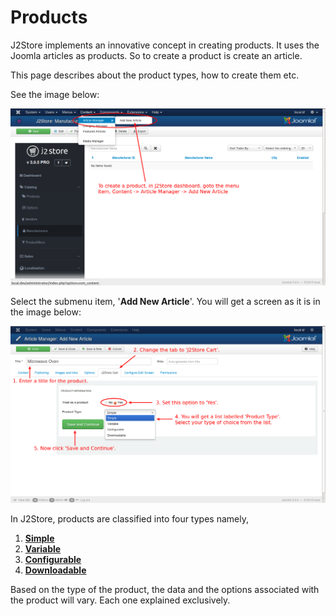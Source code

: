 # Products

J2Store implements an innovative concept in creating products. It uses the Joomla articles as products. So to create a product is  create an article.

This page describes about the product types, how to create them etc.

See the image below:

![Add Product](product_create_1.png)

Select the submenu item, '**Add New Article**'. You will get a screen as it is in the image below:

![Create Product 1](product_create_2.png)

In J2Store, products are classified into four types namely,

1. **[Simple](http://j2store.gitbooks.io/user-guide/content/simple_product.html)**
2. **[Variable](http://j2store.gitbooks.io/user-guide/content/variable_product.html)**
3. **[Configurable](http://j2store.gitbooks.io/user-guide/content/configurable_product.html)**
4. **[Downloadable](http://j2store.gitbooks.io/user-guide/content/downloadable_product.html)**

Based on the type of the product, the data and the options associated with the product will vary. Each one explained exclusively.